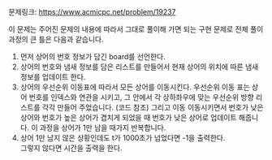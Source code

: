 문제링크: https://www.acmicpc.net/problem/19237

이 문제는 주어진 문제의 내용에 따라서 그대로 풀이해 가면 되는 구현 문제로 전체 풀이 과정의 큰 틀은 다음과 같습니다.

1. 먼저 상어의 번호 정보가 담긴 board를 선언한다.
2. 상어의 번호와 냄새 정보를 담은 리스트를 만들어서 현재 상어의 위치에 따른 냄새 정보를 업데이트 한다.
3. 상어의 우선순위 이동표에 따라서 모든 상어를 이동시킨다. 우선순위 이동 표는 상어 번호를 인덱스와 연관을 시키고, 그 안에서 각 상하좌우에 맞는 우선순위 방향 리스트를 각각 만들어 주었습니다. (코드 참조) 그리고 이동 이동시키면서 번호가 낮은 상어와 번호가 높은 상어가 겹치게 되었을 때 번호가 낮은 상어로 업데이트 해줍니다. 이 과정을 상어가 1만 남을 때가지 반복합니다.
4. 상어 1만 남지 않은 상황인데도 t가 1000초가 넘었다면 -1을 출력한다.  
   그렇지 않다면 시간을 출력을 한다.
